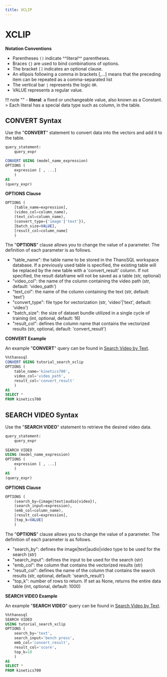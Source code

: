 ```yaml
---
title: XCLIP
---
```


# __XCLIP__

__Notation Conventions__

- Parentheses `()` indicate ^^literal^^ parentheses.
- Braces `{}` are used to bind combinations of options.
- The bracket `[]` indicates an optional clause.
- An ellipsis following a comma in brackets [,...] means that the preceding item can be repeated as a comma-separated list
- The vertical bar `|` represents the logic `OR`.
- VALUE represents a regular value.

!!! note ""
    - __literal__: a fixed or unchangeable value, also known as a Constant.
    > Each literal has a special data type such as column, in the table.

## __CONVERT Syntax__

Use the "__CONVERT__" statement to convert data into the vectors and add it to the table.

```sql
query_statement:
    query_expr

CONVERT USING (model_name_expression)
OPTIONS (
    expression [ , ...]
    )
AS
(query_expr)
```

__OPTIONS Clause__

```sql
OPTIONS (
    [table_name=expression],
    (video_col=column_name),
    (text_col=column_name),
    (convert_type={'image'|'text'}),
    [batch_size=VALUE],
    [result_col=column_name]
    )
```

The "__OPTIONS__" clause allows you to change the value of a parameter. The definition of each parameter is as follows.

- "table_name": the table name to be stored in the ThanoSQL workspace database. If a previously used table is specified, the existing table will be replaced by the new table with a 'convert_result' column. If not specified, the result dataframe will not be saved as a table (str, optional)
- "video_col": the name of the column containing the video path (str, default: 'video_path')
- "text_col": the name of the column containing the text (str, default: 'text')
- "convert_type": file type for vectorization (str, 'video'|'text', default: 'video')
- "batch_size": the size of dataset bundle utilized in a single cycle of training (int, optional, default: 16) 
- "result_col": defines the column name that contains the vectorized results (str, optional, default: 'convert_result')


__CONVERT Example__

An example "__CONVERT__" query can be found in [Search Video by Text](/en/tutorials/thanosql_search/search_video_by_text/).

```sql
%%thanosql
CONVERT USING tutorial_search_xclip
OPTIONS (
    table_name='kinetics700',
    video_col='video_path',
    result_col='convert_result'
    )
AS
SELECT *
FROM kinetics700
```

## __SEARCH VIDEO Syntax__

Use the "__SEARCH VIDEO__" statement to retrieve the desired video data.

```sql
query_statement:
    query_expr
    
SEARCH VIDEO 
USING (model_name_expression)
OPTIONS (
    expression [ , ...]
    )
AS
(query_expr)
```

__OPTIONS Clause__

```sql
OPTIONS (
    (search_by={image|text|audio|video}),
    (search_input=expression),
    (emb_col=column_name),
    [result_col=expression],
    [top_k=VALUE]
    )
```

The "__OPTIONS__" clause allows you to change the value of a parameter. The definition of each parameter is as follows.

- "search_by": defines the image|text|audio|video type to be used for the search (str)
- "search_input": defines the input to be used for the search (str)
- "emb_col": the column that contains the vectorized results (str)
- "result_col": defines the name of the column that contains the search results (str, optional, default: 'search_result')
- "top_k": number of rows to return. If set as None, returns the entire data table (int, optional, default: 1000)

__SEARCH VIDEO Example__

An example "__SEARCH VIDEO__" query can be found in [Search Video by Text](/en/tutorials/thanosql_search/search_video_by_text/).

```sql
%%thanosql
SEARCH VIDEO 
USING tutorial_search_xclip
OPTIONS (
    search_by='text',
    search_input='bench press',
    emb_col='convert_result',
    result_col='score',
    top_k=10
    )
AS 
SELECT * 
FROM kinetics700
```
